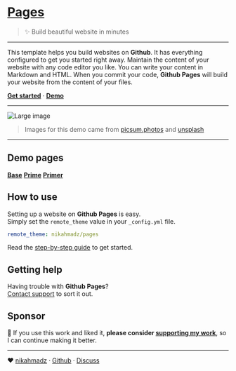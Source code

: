 # [Pages][intro]
>✨ Build beautiful website in minutes

***

This template helps you build websites on <b>Github</b>.
It has everything configured to get you started right away.
Maintain the content of your website with any code editor you like.
You can write your content in Markdown and HTML.
When you commit your code, <b>Github Pages</b> will build your website from the content of your files.

**[Get started][start]** &middot;
**[Demo][demo]**

[intro]: https://nikahmadz.github.io/pages/ "Introduction to Pages"
[start]: https://nikahmadz.github.io/pages/docs/get-started "Find out how you can use this template to build websites"
[demo]:  #demo "View live demo"

***

<p><img src="https://picsum.photos/id/1039/1024/368" alt="Large image" class="width-full centered"></p>

> Images for this demo came from [picsum.photos](https://picsum.photos/) and [unsplash](https://unsplash.com)

***

## <span id="demo">Demo pages</span>

**[Base](//nikahmadz.github.io/pages/demo/base)**
**[Prime](//nikahmadz.github.io/pages/demo/prime)**
**[Primer](//nikahmadz.github.io/pages/demo/primer)**

## How to use

Setting up a website on **Github Pages** is easy.  
Simply set the `remote_theme` value in your `_config.yml` file.

```yml
remote_theme: nikahmadz/pages
```

Read the [step-by-step guide][start] to get started.

## Getting help

Having trouble with **Github Pages**?  
[Contact support](https://support.github.com/contact) to sort it out.

## Sponsor

🌱 If you use this work and liked it, **please consider [supporting my work][pay]**, so I can continue making it better.

[pay]: https://nikahmadz.github.io/#!pay "See payment options"


***

❤️ [nikahmadz][] &middot; [Github][github] &middot; [Discuss][discuss]

[nikahmadz]: https://nikahmadz.github.io "Go to nikahmadz.github.io"
[github]:    https://github.com/nikahmadz/pages "View source on Github"
[discuss]:   https://github.com/nikahmadz/pages/discussions "Lets discuss about Pages"
